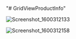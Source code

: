 "# GridViewProductInfo" 

![Screenshot_1600312133](https://user-images.githubusercontent.com/49626225/93415535-ba5ef680-f871-11ea-8495-c9e7c1db1ca0.png)

![Screenshot_1600312158](https://user-images.githubusercontent.com/49626225/93415518-b03cf800-f871-11ea-97bc-39a80fefc412.png)
